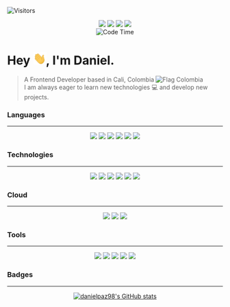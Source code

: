 ![Visitors](https://api.visitorbadge.io/api/visitors?path=danielpaz98&labelColor=%2334495e&countColor=%2344b585&style=plastic)

<p align="center"> 
  <a href="https://www.twitter.com/dapaz_98" target="_blank" rel="noreferrer"><img src="https://img.shields.io/badge/Twitter-1DA1F2?style=for-the-badge&logo=twitter&logoColor=white&style=plastic" width="70" /></a>
  <a href="https://www.linkedin.com/in/danielpaz98" target="_blank" rel="noreferrer"><img src="https://img.shields.io/badge/LinkedIn-0077B5?style=for-the-badge&logo=linkedin&logoColor=white&style=plastic" width="78" /></a>
  <a href="mailto:alexdaniel-1998@outlook.com" target="_blank" rel="noreferrer"><img src="https://img.shields.io/badge/Microsoft_Outlook-0078D4?style=for-the-badge&logo=microsoft-outlook&logoColor=white&style=plastic" width="130" /></a>
  <a href="https://www.stackoverflow.com/users/19099288/daniel-alexander-paz" target="_blank" rel="noreferrer"><img src="https://img.shields.io/badge/-Stackoverflow-FE7A16?style=for-the-badge&logo=stack-overflow&logoColor=white&style=plastic" width="112" /></a>

  <br>
  <img alt="Code Time" src="https://wakatime.com/badge/user/49a60900-ce3f-4fc0-8af7-96d5d8a4b6d6.svg" />
</p>

Hey <img src="https://raw.githubusercontent.com/danielpaz98/danielpaz98/master/wave.gif" width="30">, I'm Daniel.
=======================
> <p> A Frontend Developer based in Cali, Colombia <img src="https://camo.githubusercontent.com/5ddfd237294b9f5ee4b4509e9d3fc5a14c0852acb492cf98fce130b485ee0393/68747470733a2f2f75706c6f61642e77696b696d656469612e6f72672f77696b6970656469612f636f6d6d6f6e732f322f32312f466c61675f6f665f436f6c6f6d6269612e737667" width="16" height="12" alt="Flag Colombia" /> <br />
> I am always eager to learn new technologies 💻 and develop new projects. </p>

### Languages
- - - -
 <p align="center">
    <img src="https://img.shields.io/badge/JavaScript-323330?style=for-the-badge&logo=javascript&logoColor=F7DF1E" />
    <img src="https://img.shields.io/badge/TypeScript-007ACC?style=for-the-badge&logo=typescript&logoColor=white" />
    <img src="https://img.shields.io/badge/TypeScript-007ACC?style=for-the-badge&logo=typescript&logoColor=white" />
    <img src="https://img.shields.io/badge/CSS3-1572B6?style=for-the-badge&logo=css3&logoColor=white" />
    <img src="https://img.shields.io/badge/Scss-CC6699?style=for-the-badge&logo=sass&logoColor=white" />
    <img src="https://img.shields.io/badge/HTML5-E34F26?style=for-the-badge&logo=html5&logoColor=white" />
 </p>
 
### Technologies
- - - -
 <p align="center">
    <img src="https://img.shields.io/badge/Vue.js-35495E?style=for-the-badge&logo=vuedotjs&logoColor=4FC08D" />
    <img src="https://img.shields.io/badge/nuxt.js-00C58E?style=for-the-badge&logo=nuxtdotjs&logoColor=white" />
    <img src="https://img.shields.io/badge/React-20232A?style=for-the-badge&logo=react&logoColor=61DAFB" />
    <img src="https://img.shields.io/badge/next.js-000000?style=for-the-badge&logo=nextdotjs&logoColor=white" />
    <img src="https://img.shields.io/badge/-ApolloGraphQL-311C87?style=for-the-badge&logo=apollo-graphql" />
    <img src="https://img.shields.io/badge/Git-F05032?style=for-the-badge&logo=git&logoColor=white" />
 </p>
 
### Cloud
- - - -
 <p align="center">
    <img src="https://img.shields.io/badge/firebase-ffca28?style=for-the-badge&logo=firebase&logoColor=black" />
		<img src="https://img.shields.io/badge/Netlify-00C7B7?style=for-the-badge&logo=netlify&logoColor=white" />
    <img src="https://img.shields.io/badge/Vercel-000000?style=for-the-badge&logo=vercel&logoColor=white" />
 </p>
 
### Tools
- - - -
 <p align="center">
    <img src="https://img.shields.io/badge/GitHub-100000?style=for-the-badge&logo=github&logoColor=white" />
		<img src="https://img.shields.io/badge/GitLab-330F63?style=for-the-badge&logo=gitlab&logoColor=white" />
    <img src="https://img.shields.io/badge/Visual_Studio_Code-0078D4?style=for-the-badge&logo=visual%20studio%20code&logoColor=white" />
    <img src="https://img.shields.io/badge/Trello-0052CC?style=for-the-badge&logo=trello&logoColor=white" />
    <img src="https://img.shields.io/badge/Slack-4A154B?style=for-the-badge&logo=slack&logoColor=white" />
 </p>

### Badges
- - - -
 <p align="center">
    <a href="http://www.github.com/danielpaz98"><img src="https://github-readme-stats.vercel.app/api?username=danielpaz98&show_icons=true&hide=&count_private=true&title_color=44b585&text_color=f2f2f2&icon_color=44b585&bg_color=34495e&hide_border=true&show_icons=true" alt="danielpaz98's GitHub stats" /></a>
 </p>
